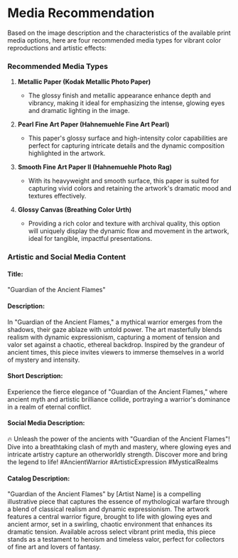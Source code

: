# Media Recommendation

Based on the image description and the characteristics of the available print media options, here are four recommended media types for vibrant color reproductions and artistic effects:

### Recommended Media Types

1. **Metallic Paper (Kodak Metallic Photo Paper)**
   - The glossy finish and metallic appearance enhance depth and vibrancy, making it ideal for emphasizing the intense, glowing eyes and dramatic lighting in the image.

2. **Pearl Fine Art Paper (Hahnemuehle Fine Art Pearl)**
   - This paper's glossy surface and high-intensity color capabilities are perfect for capturing intricate details and the dynamic composition highlighted in the artwork.

3. **Smooth Fine Art Paper II (Hahnemuehle Photo Rag)**
   - With its heavyweight and smooth surface, this paper is suited for capturing vivid colors and retaining the artwork's dramatic mood and textures effectively.

4. **Glossy Canvas (Breathing Color Urth)**
   - Providing a rich color and texture with archival quality, this option will uniquely display the dynamic flow and movement in the artwork, ideal for tangible, impactful presentations.

### Artistic and Social Media Content

#### Title:
"Guardian of the Ancient Flames"

#### Description:
In "Guardian of the Ancient Flames," a mythical warrior emerges from the shadows, their gaze ablaze with untold power. The art masterfully blends realism with dynamic expressionism, capturing a moment of tension and valor set against a chaotic, ethereal backdrop. Inspired by the grandeur of ancient times, this piece invites viewers to immerse themselves in a world of mystery and intensity.

#### Short Description:
Experience the fierce elegance of "Guardian of the Ancient Flames," where ancient myth and artistic brilliance collide, portraying a warrior's dominance in a realm of eternal conflict.

#### Social Media Description:
🔥 Unleash the power of the ancients with "Guardian of the Ancient Flames"! Dive into a breathtaking clash of myth and mastery, where glowing eyes and intricate artistry capture an otherworldly strength. Discover more and bring the legend to life! #AncientWarrior #ArtisticExpression #MysticalRealms

#### Catalog Description:
"Guardian of the Ancient Flames" by [Artist Name] is a compelling illustrative piece that captures the essence of mythological warfare through a blend of classical realism and dynamic expressionism. The artwork features a central warrior figure, brought to life with glowing eyes and ancient armor, set in a swirling, chaotic environment that enhances its dramatic tension. Available across select vibrant print media, this piece stands as a testament to heroism and timeless valor, perfect for collectors of fine art and lovers of fantasy.

